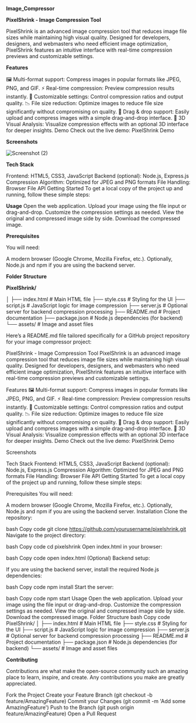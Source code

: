 **﻿Image_Compressor**

**PixelShrink - Image Compression Tool**

PixelShrink is an advanced image compression tool that reduces image file sizes while maintaining high visual quality. Designed for developers, designers, and webmasters who need efficient image optimization, PixelShrink features an intuitive interface with real-time compression previews and customizable settings.

**Features**

🖼️ Multi-format support: Compress images in popular formats like JPEG, PNG, and GIF.
⚡ Real-time compression: Preview compression results instantly.
🔧 Customizable settings: Control compression ratios and output quality.
📉 File size reduction: Optimize images to reduce file size significantly without compromising on quality.
🚀 Drag & drop support: Easily upload and compress images with a simple drag-and-drop interface.
🎨 3D Visual Analysis: Visualize compression effects with an optional 3D interface for deeper insights.
Demo
Check out the live demo: PixelShrink Demo

**Screenshots**

![Screenshot (2)](https://github.com/user-attachments/assets/4d09d0fc-b254-46e6-a0b7-8e822456ca4e)


**Tech Stack**

Frontend: HTML5, CSS3, JavaScript
Backend (optional): Node.js, Express.js
Compression Algorithm: Optimized for JPEG and PNG formats
File Handling: Browser File API
Getting Started
To get a local copy of the project up and running, follow these simple steps:

**Usage**
Open the web application.
Upload your image using the file input or drag-and-drop.
Customize the compression settings as needed.
View the original and compressed image side by side.
Download the compressed image.

**Prerequisites**

You will need:

A modern browser (Google Chrome, Mozilla Firefox, etc.).
Optionally, Node.js and npm if you are using the backend server.

**Folder Structure**

**PixelShrink/**

│
├── index.html           # Main HTML file
├── style.css            # Styling for the UI
├── script.js            # JavaScript logic for image compression
├── server.js            # Optional server for backend compression processing
├── README.md            # Project documentation
├── package.json         # Node.js dependencies (for backend)
└── assets/              # Image and asset files


Here’s a README.md file tailored specifically for a GitHub project repository for your image compressor project:

PixelShrink - Image Compression Tool
PixelShrink is an advanced image compression tool that reduces image file sizes while maintaining high visual quality. Designed for developers, designers, and webmasters who need efficient image optimization, PixelShrink features an intuitive interface with real-time compression previews and customizable settings.

Features
🖼️ Multi-format support: Compress images in popular formats like JPEG, PNG, and GIF.
⚡ Real-time compression: Preview compression results instantly.
🔧 Customizable settings: Control compression ratios and output quality.
📉 File size reduction: Optimize images to reduce file size significantly without compromising on quality.
🚀 Drag & drop support: Easily upload and compress images with a simple drag-and-drop interface.
🎨 3D Visual Analysis: Visualize compression effects with an optional 3D interface for deeper insights.
Demo
Check out the live demo: PixelShrink Demo

Screenshots


Tech Stack
Frontend: HTML5, CSS3, JavaScript
Backend (optional): Node.js, Express.js
Compression Algorithm: Optimized for JPEG and PNG formats
File Handling: Browser File API
Getting Started
To get a local copy of the project up and running, follow these simple steps:

Prerequisites
You will need:

A modern browser (Google Chrome, Mozilla Firefox, etc.).
Optionally, Node.js and npm if you are using the backend server.
Installation
Clone the repository:

bash
Copy code
git clone https://github.com/yourusername/pixelshrink.git
Navigate to the project directory:

bash
Copy code
cd pixelshrink
Open index.html in your browser:

bash
Copy code
open index.html
(Optional) Backend setup:

If you are using the backend server, install the required Node.js dependencies:

bash
Copy code
npm install
Start the server:

bash
Copy code
npm start
Usage
Open the web application.
Upload your image using the file input or drag-and-drop.
Customize the compression settings as needed.
View the original and compressed image side by side.
Download the compressed image.
Folder Structure
bash
Copy code
PixelShrink/
│
├── index.html           # Main HTML file
├── style.css            # Styling for the UI
├── script.js            # JavaScript logic for image compression
├── server.js            # Optional server for backend compression processing
├── README.md            # Project documentation
├── package.json         # Node.js dependencies (for backend)
└── assets/              # Image and asset files

**Contributing**

Contributions are what make the open-source community such an amazing place to learn, inspire, and create. Any contributions you make are greatly appreciated.

Fork the Project
Create your Feature Branch (git checkout -b feature/AmazingFeature)
Commit your Changes (git commit -m 'Add some AmazingFeature')
Push to the Branch (git push origin feature/AmazingFeature)
Open a Pull Request
